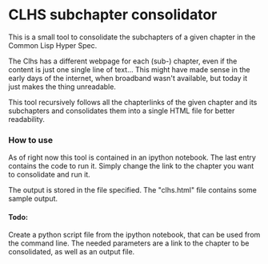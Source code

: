 # CLHS subchapter consolidator

This is a small tool to consolidate the subchapters of a given chapter in the Common Lisp Hyper Spec.

The Clhs has a different webpage for each (sub-) chapter, even if the content is just one single line of text... This might have made sense in the early days of the internet, when broadband wasn't available, but today it just makes the thing unreadable. 

This tool recursively follows all the chapterlinks of the given chapter and its subchapters and consolidates them into a single HTML file for better readability.

### How to use
As of right now this tool is contained in an ipython notebook. The last entry contains the code to run it. Simply change the link to the chapter you want to consolidate and run it.

The output is stored in the file specified. The "clhs.html" file contains some sample output.

#### Todo:
Create a python script file from the ipython notebook, that can be used from the command line. The needed parameters are a link to the chapter to be consolidated, as well as an output file.